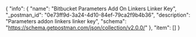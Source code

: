 {
  "info": {
    "name": "Bitbucket Parameters Add On Linkers Linker Key",
    "_postman_id": "0e73ff9d-3a24-4d10-84ef-79ca2f9b4b36",
    "description": "Parameters addon linkers linker key",
    "schema": "https://schema.getpostman.com/json/collection/v2.0.0/"
  },
  "item": []
}